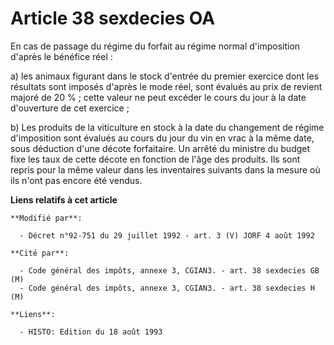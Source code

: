 # Article 38 sexdecies OA

En cas de passage du régime du forfait au régime normal d'imposition d'après le bénéfice réel :

a) les animaux figurant dans le stock d'entrée du premier exercice dont les résultats sont imposés d'après le mode réel, sont
évalués au prix de revient majoré de 20 % ; cette valeur ne peut excéder le cours du jour à la date d'ouverture de cet
exercice ;

b) Les produits de la viticulture en stock à la date du changement de régime d'imposition sont évalués au cours du jour du
vin en vrac à la même date, sous déduction d'une décote forfaitaire. Un arrêté du ministre du budget fixe les taux de cette
décote en fonction de l'âge des produits. Ils sont repris pour la même valeur dans les inventaires suivants dans la mesure où
ils n'ont pas encore été vendus.

**Liens relatifs à cet article**

	**Modifié par**:

	  - Décret n°92-751 du 29 juillet 1992 - art. 3 (V) JORF 4 août 1992

	**Cité par**:

	  - Code général des impôts, annexe 3, CGIAN3. - art. 38 sexdecies GB (M)
	  - Code général des impôts, annexe 3, CGIAN3. - art. 38 sexdecies H (M)

	**Liens**:

	  - HISTO: Edition du 18 août 1993
